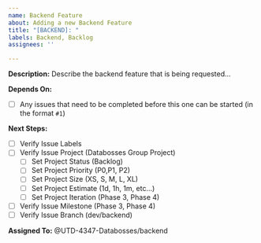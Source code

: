 ```yaml
---
name: Backend Feature
about: Adding a new Backend Feature
title: "[BACKEND]: "
labels: Backend, Backlog
assignees: ''

---
```


**Description:**
Describe the backend feature that is being requested...

**Depends On:**
- [ ] Any issues that need to be completed before this one can be started (in the format `#1`)

**Next Steps:**
- [ ] Verify Issue Labels
- [ ] Verify Issue Project (Databosses Group Project)
  - [ ] Set Project Status (Backlog)
  - [ ] Set Project Priority (P0,P1, P2)
  - [ ] Set Project Size (XS, S, M, L, XL)
  - [ ] Set Project Estimate (1d, 1h, 1m, etc...)
  - [ ] Set Project Iteration (Phase 3, Phase 4)
- [ ] Verify Issue Milestone (Phase 3, Phase 4)
- [ ] Verify Issue Branch (dev/backend)

**Assigned To:**
@UTD-4347-Databosses/backend

